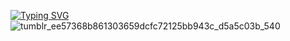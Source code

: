      
<a href="https://git.io/typing-svg"><img src="https://readme-typing-svg.herokuapp.com?font=Fira+Code&size=25&duration=3000&pause=1000&color=8E02F7&background=FF000000&center=true&width=435&lines=Ecole+42+Student%2C+GG+%E0%B8%85%D5%9E%E2%80%A2%EF%BB%8C%E2%80%A2%D5%9E%E0%B8%85" alt="Typing SVG" /></a>
                ![tumblr_ee57368b861303659dcfc72125bb943c_d5a5c03b_540](https://github.com/ghgunaydin/ghgunaydin/assets/99563515/18c7cfdc-bada-4c61-90df-097e0e5f85d7)
